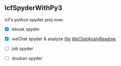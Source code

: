 ## lcfSpyderWithPy3
lcf's  python spyder proj
now:
- [x] ebook spyder
- [x] weChat spyder & analyze
[file](https://github.com/QLWeilcf/lcfSpyderWithPy3/blob/master/WeChatAnalyReadme.md)
[WeChatAnalyReadme](https://github.com/QLWeilcf/lcfSpyderWithPy3/blob/master/WeChatAnalyReadme.md)

- [ ] job spyder
- [ ] douban spyder
